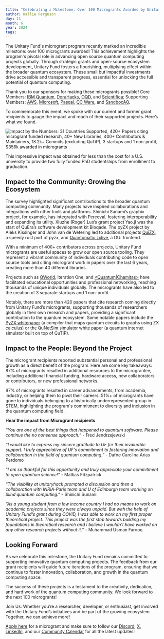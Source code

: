 ```yaml
---
title: "Celebrating a Milestone: Over 100 Microgrants Awarded by Unitary Fund"
author: Kallie Ferguson
day: 11
month: 6
year: 2024
tags: 
---
```


The Unitary Fund's microgrant program recently marked an incredible milestone: over 100 microgrants awarded! This achievement highlights the program's pivotal role in advancing open source quantum computing projects globally. Through strategic grants and open-source ecosystem development, Unitary Fund fosters a flourishing, multiplying effect within the broader quantum ecosystem. These small but impactful investments drive accessible and transparent progress, essential for unlocking the full potential of quantum computing.

Thank you to our sponsors for making these microgrants possible! Core Members: [IBM Quantum](https://www.ibm.com/quantum), [DoraHacks](https://dorahacks.io/), [OQD](https://openquantumdesign.org/), and [Scientifica](https://www.scientifica.vc/); Supporting Members: [AWS](https://aws.amazon.com/braket/), [Microsoft](https://www.microsoft.com/), [Pasqal](https://www.pasqal.com/), [QC Ware](https://www.qcware.com/), and [SandboxAQ](https://www.sandboxaq.com/). 

To commemorate this event, we spoke with our current and former grant recipients to gauge the impact and reach of their supported projects. Here’s what we found.

![Impact by the Numbers: 31 Countries Supported, 420+ Papers citing microgrant funded research, 40+ New Libraries, 400+ Contributors & Maintainers, 18.2k+ Commits (excluding QuTiP), 3 startups and 1 non-profit, $356k awarded in microgrants](/images/2024_microgrant_impact.png) 

This impressive impact was obtained for less than the cost for a U.S. university to provide two fully funded PhD studentships from enrollment to graduation.  

## Impact to the Community: Growing the Ecosystem

The survey highlighted significant contributions to the broader quantum computing community. Many projects have inspired collaborations and integrations with other tools and platforms. Shinichi Sunami’s graphix project, for example, has integrated with Perceval, fostering interoperability and expanding its utility. Xiuzhe (Roger) Luo’s grant project Yao.jl was the start of QuEra’s software development kit Bloqade. The pyZX project by Aleks Kissinger and John van de Wetering led to additional projects [QuiZX](https://github.com/quantomatic/quizx), a speedy rust port of pyzx, and [Quantomatic zxlive](https://github.com/quantomatic/zxlive), a GUI frontend. 

With a minimum of 400+ contributors across projects, Unitary Fund microgrants are useful spaces to grow our open source tooling. They represent a vibrant community of individuals contributing code to open source tools and citing microgrant work in papers over the last 6 years, creating more than 40 different libraries. 

Projects such as [QWorld](https://qworld.net/), Iteration One, and [<Quantum|Chamitas>](https://drcarolinaperdomo.com/empowering-young-venezuelan-girls-in-quantum-education/) have facilitated educational opportunities and professional networking, reaching thousands of unique individuals globally. The microgrants have also led to the creation of 3 separate startups and 1 non-profit.

Notably, there are more than 420 papers that cite research coming directly from Unitary Fund’s microgrants, supporting thousands of researchers globally in their own research and papers, providing a significant contribution to the quantum ecosystem. Some notable papers include the [PyZX whitepaper](https://scholar.google.com/scholar?hl=en&as_sdt=0%2C5&q=PyZX%3A+Large+Scale+Automated+Diagrammatic+Reasoning&btnG=) (a compiler that maps quantum circuits to graphs using ZX calculus) or the [QuNetSim simulator white paper](https://scholar.google.com/scholar?hl=en&as_sdt=0%2C5&q=QuNetSim%3A+A+Software+Framework+for+Quantum+Networks&btnG=)  (a quantum internet simulator built on top of QuTiP). 

## Impact to the People: Beyond the Project

The microgrant recipients reported substantial personal and professional growth as a direct benefit of the program. Here are some key takeaways:
87% of microgrants resulted in additional resources to the micrograntee, including additional financial funding, hardware access, new collaborators or contributors, or new professional networks.

87% of microgrants resulted in career advancements, from academia, industry, or helping them to pivot their careers. 
51%+ of microgrants have gone to individuals belonging to a historically underrepresented group in STEM, highlighting the program's commitment to diversity and inclusion in the quantum computing field.

**Hear the impact from Microgrant recipients**

*“You are one of the best things that happened to quantum software. Please continue the no nonsense approach.”* - Fred Jendrzejewski

*“I would like to express my sincere gratitude to UF for their invaluable support. I truly appreciative of UF's commitment to fostering innovation and collaboration in the field of quantum computing.”* - Dafne Carolina Arias Perdomo

*"I am so thankful for this opportunity and truly appreciate your commitment to open quantum science!"* - Mattias Fitzpatrick

*“The visibility at unitaryhack prompted a discussion and then a collaboration with INRIA-Paris team and U of Edinburgh team working on blind quantum computing.”* - Shinichi Sunami

*“As a young student from a low income country I had no means to work on academic projects since they were always unpaid. But with the help of Unitary Fund's grant during COVID, I was able to work on my first proper theoretical project. This project was the first step towards building my foundations in theoretical research and I believe I wouldn't have worked on any other research projects without it.”* - Muhammad Usman Farooq

## Looking Forward

As we celebrate this milestone, the Unitary Fund remains committed to supporting innovative quantum computing projects. The feedback from our grant recipients will guide future iterations of the program, ensuring that we continue to foster innovation, collaboration, and growth in the quantum computing space.

The success of these projects is a testament to the creativity, dedication, and hard work of the quantum computing community. We look forward to the next 100 microgrants!

Join Us: Whether you’re a researcher, developer, or enthusiast, get involved with the Unitary Fund’s initiatives and be part of the growing ecosystem. Together, we can achieve more!

[Apply here](https://unitaryfund.typeform.com/to/j0kAOd?typeform-source=unitary.fund) for a microgrant and make sure to follow our [Discord](https://discord.com/invite/JqVGmpkP96), [X](https://twitter.com/unitaryfund), [LinkedIn](https://www.linkedin.com/company/unitary-fund/), and our [Community Calendar](https://calendar.google.com/calendar/u/0/embed?src=c_mgqdq6hj2isi4d6h467kfqvg60@group.calendar.google.com) for all the latest updates!
